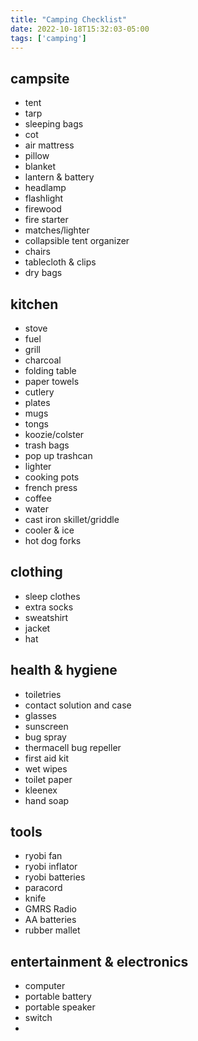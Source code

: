 ```yaml
---
title: "Camping Checklist"
date: 2022-10-18T15:32:03-05:00
tags: ['camping']
---
```


## campsite
- tent
- tarp
- sleeping bags
- cot
- air mattress
- pillow
- blanket
- lantern & battery
- headlamp
- flashlight
- firewood
- fire starter
- matches/lighter
- collapsible tent organizer
- chairs 
- tablecloth & clips
- dry bags

## kitchen
- stove
- fuel
- grill 
- charcoal
- folding table
- paper towels
- cutlery 
- plates
- mugs
- tongs
- koozie/colster
- trash bags 
- pop up trashcan
- lighter
- cooking pots
- french press
- coffee
- water
- cast iron skillet/griddle
- cooler & ice
- hot dog forks

## clothing 
- sleep clothes
- extra socks
- sweatshirt
- jacket
- hat

## health & hygiene
- toiletries 
- contact solution and case
- glasses
- sunscreen
- bug spray
- thermacell bug repeller
- first aid kit
- wet wipes
- toilet paper
- kleenex
- hand soap

## tools
- ryobi fan
- ryobi inflator
- ryobi batteries
- paracord
- knife
- GMRS Radio
- AA batteries
- rubber mallet

## entertainment & electronics
- computer
- portable battery
- portable speaker
- switch
- 